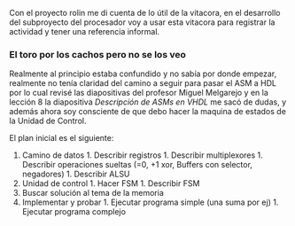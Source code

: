 Con el proyecto rolin me di cuenta de lo útil de la vitacora, en el desarrollo del subproyecto del procesador voy a usar esta vitacora para registrar la actividad y tener una referencia informal.

### El toro por los cachos pero no se los veo ###
Realmente al principio estaba confundido y no sabía por donde empezar, realmente no tenía claridad del camino a seguir para pasar el ASM a HDL por lo cual revisé las diapositivas del profesor Miguel Melgarejo y en la lección 8 la diapositiva _Descripción de ASMs en VHDL_ me sacó de dudas, y además ahora soy consciente de que debo hacer la maquina de estados de la Unidad de Control.

El plan inicial es el siguiente:
  1. Camino de datos
    1. Describir registros
    1. Describir multiplexores
    1. Describir operaciones sueltas (=0, +1 xor, Buffers con selector, negadores)
    1. Describir ALSU
  1. Unidad de control
    1. Hacer FSM
    1. Describir FSM
  1. Buscar solución al tema de la memoria
  1. Implementar y probar
    1. Ejecutar programa simple (una suma por ej)
    1. Ejecutar programa complejo